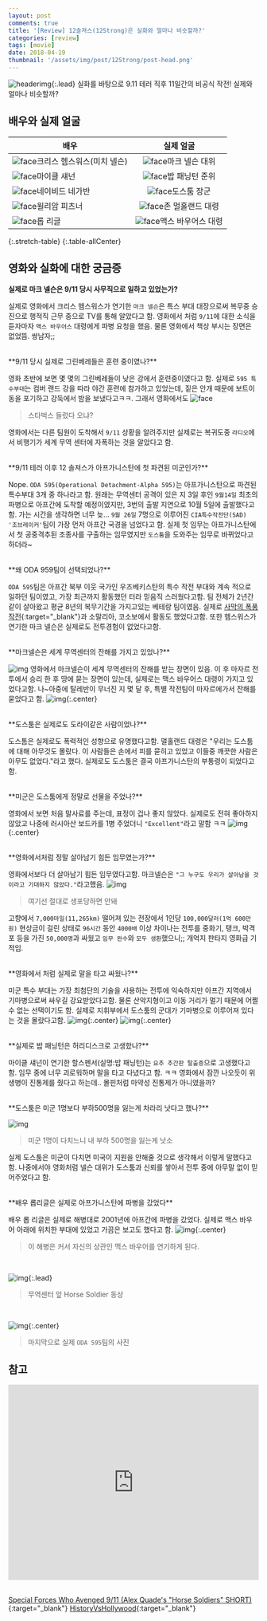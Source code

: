 ```yaml
---
layout: post
comments: true
title: '[Review] 12솔져스(12Strong)은 실화와 얼마나 비슷할까?'
categories: [review]
tags: [movie]
date: 2018-04-19
thumbnail: '/assets/img/post/12Strong/post-head.png'
---
```

![headerimg](/assets/img/post/12Strong/post-head.png){:.lead}
실화를 바탕으로 9.11 테러 직후 11일간의 비공식 작전! 실제와 얼마나 비슷할까?


## 배우와 실제 얼굴

|배우|실제 얼굴|
|---------------|:---------------:|
|![face](/assets/img/post/12Strong/01.jpg)크리스 헴스워스(미치 넬슨)|![face](/assets/img/post/12Strong/01-1.jpg)마크 넬슨 대위|
|![face](/assets/img/post/12Strong/02.jpg)마이클 섀넌|![face](/assets/img/post/12Strong/02-1.jpg)밥 패닝턴 준위|
|![face](/assets/img/post/12Strong/03.jpg)네이비드 네가반|![face](/assets/img/post/12Strong/03-1.jpg)도스툼 장군|
|![face](/assets/img/post/12Strong/04.jpg)윌리암 피츠너|![face](/assets/img/post/12Strong/04-1.jpg)존 멀홀랜드 대령|
|![face](/assets/img/post/12Strong/05.jpg)롭 리글|![face](/assets/img/post/12Strong/05-1.jpg)맥스 바우어스 대령|
{:.stretch-table}
{:.table-allCenter}



## 영화와 실화에 대한 궁금증
**실제로 마크 넬슨은 9/11 당시 사무직으로 일하고 있었는가?**

실제로 영화에서 크리스 헴스워스가 연기한 `마크 넬슨`은 특스 부대 대장으로써 복무중 승진으로 행적직 근무 중으로 TV를 통해 알았다고 함. 영화에서 처럼 `9/11`에 대한 소식을 듣자마자 `맥스 바우어스` 대령에게 파병 요청을 했음. 물론 영화에서 책상 부시는 장면은 없었뜸. 쌍남자;;

<br>
**9/11 당시 실제로 그린베레들은 훈련 중이였나?**

영화 초반에 보면 몇 몇의 그린베레들이 낮은 강에서 훈련중이였다고 함. 실제로 `595 특수부대`는 컴버 랜드 강을 따라 야간 훈련에 참가하고 있었는데, 짙은 안개 때문에 보트이동을 포기하고 강둑에서 밤을 보냈다고ㅋㅋ. 그래서 영화에서도 
![face](/assets/img/post/12Strong/001.png)
>스타벅스 들렀다 오냐?

영화에서는 다른 팀원이 도착해서 `9/11` 상황을 알려주지만 실제로는 복귀도중 `라디오`에서 비행기가 세계 무역 센터에 자폭하는 것을 알았다고 함.

<br>
**9/11 테러 이후 12 솔져스가 아프가니스탄에 첫 파견된 미군인가?**

Nope. `ODA 595(Operational Detachment-Alpha 595)`는 아프가니스탄으로 파견된 특수부대 3개 중 하나라고 함. 원래는 무역센터 공격이 있은 지 3일 후인 `9월14일` 최초의 파병으로 아프간에 도착할 예정이였지만, 3번의 출발 지연으로 10월 5일에 출발했다고함. 가는 시간을 생각하면 너무 늦...
`9월 26일` 7명으로 이루어진 `CIA특수작전단(SAD) '조브레이커'`팀이 가장 먼저 아프간 국경을 넘었다고 함.
실제 첫 임무는 아프가니스탄에서 첫 공중격추된 조종사를 구출하는 임무였지만 `도스툼`을 도와주는 임무로 바뀌었다고 하더라~

<br>
**왜 ODA 959팀이 선택되었나?**

`ODA 595`팀은 아프간 북부 이웃 국가인 우즈베키스탄의 특수 작전 부대와 계속 적으로 일하던 팀이였고, 가장 최근까지 활동했던 터라 믿음직 스러웠다고함. 팀 전체가 2년간 같이 살아왔고 평균 8년의 복무기간을 가지고있는 베테랑 팀이였음. 실제로 [사막의 폭풍작전](https://namu.wiki/w/%EA%B1%B8%ED%94%84%20%EC%A0%84%EC%9F%81?from=%EA%B1%B8%ED%94%84%EC%A0%84#s-3.3){:target="_blank"}과 소말리아, 코소보에서 활동도 했었다고함. 또한 헴스워스가 연기한 마크 넬슨은 실제로도 전투경험이 없었다고함.

<br>
**마크넬슨은 세계 무역센터의 잔해를 가지고 있었나?**

![img](/assets/img/post/12Strong/002.png)
영화에서 마크넬슨이 세계 무역센터의 잔해를 받는 장면이 있음. 이 후 마자르 전투에서 승리 한 후 땅에 묻는 장면이 있는데,
실제로는 맥스 바우어스 대령이 가지고 있었다고함. 나~아중에 탈레반이 무너진 지 몇 달 후, 특별 작전팀이 마자르에가서 잔해를 묻었다고 함.
![img](/assets/img/post/12Strong/003.png){:.center}

<br>
**도스툼은 실제로도 도라이같은 사람이었나?**

도스톰은 실제로도 폭력적인 성향으로 유명했다고함. 멀홀랜드 대령은 "우리는 도스툼에 대해 아무것도 몰랐다. 이 사람들은 손에서 피를 묻히고 있었고 이들중 깨끗한 사람은 아무도 없었다."라고 했다. 실제로도 도스툼은 결국 아프가니스탄의 부통령이 되었다고 함.

<br>
**미군은 도스툼에게 정말로 선물을 주었나?**

영화에서 보면 처음 말사료를 주는데, 표정이 겁나 좋지 않았다. 실제로도 전혀 좋아하지 않았고 나중에 러시아산 보드카를 1병 주었더니 `"Excellent"`라고 말함 ㅋㅋ
![img](/assets/img/post/12Strong/004.png){:.center}

<br>
**영화에서처럼 정말 살아남기 힘든 임무였는가?**

영화에서보다 더 살아남기 힘든 임무였다고함. 마크넬슨은 `"그 누구도 우리가 살아남을 것이라고 기대하지 않았다."`라고했음. 
![img](/assets/img/post/12Strong/005.png)
>여기선 절대로 생포당하면 안돼

고향에서 `7,000마일(11,265km)` 떨어져 있는 전장에서 1인당 `100,000달러(1억 600만원)` 현상금이 걸린 상태로 `96시간` 동안 `4000배` 이상 차이나는 전투를 중화기, 탱크, 박격포 등을 가진 `50,000명`과 싸웠고 `임무 완수`와 `모두 생환`했으니;; 개억지 판타지 영화급 기적임.

<br>
**영화에서 처럼 실제로 말을 타고 싸웠나?**

미군 특수 부대는 가장 최첨단의 기술을 사용하는 전투에 익숙하지만 아프간 지역에서 기마병으로써 싸우길 강요받았다고함. 물론 산악지형이고 이동 거리가 멀기 때문에 어쩔 수 없는 선택이기도 함. 실제로 지휘부에서 도스툼의 군대가 기마병으로 이루어져 있다는 것을 몰랐다고함.
![img](/assets/img/post/12Strong/006.png){:.center}
![img](/assets/img/post/12Strong/007.png){:.center}

<br>
**실제로 밥 패닝턴은 허리디스크로 고생핬나?**

마이클 섀넌이 연기한 할스펜서(실명:밥 패닝턴)는 `요추 추간판 탈출증`으로 고생했다고함. 임무 중에 너무 괴로워하며 말을 타고 다녔다고 함. ㅋㅋ 영화에서 잠깐 나오듯이 위생병이 진통제를 줬다고 하는데.. 몰핀처럼 마약성 진통제가 아니였을까?

<br>
**도스툼은 미군 1명보다 부하500명을 잃는게 차라리 낫다고 했나?**

![img](/assets/img/post/12Strong/008.png)
>미군 1명이 다치느니 내 부하 500명을 잃는게 낫소

실제 도스툼은 미군이 다치면 미국이 지원을 안해줄 것으로 생각해서 이렇게 말했다고함. 나중에서야 영화처럼 넬슨 대위가 도스툼과 신뢰를 쌓아서 전투 중에 아무말 없이 믿어주었다고 함.

<br>
**배우 롭리글은 실제로 아프가니스탄에 파병을 갔었다**

배우 롭 리글은 실제로 해병대로 2001년에 아프간에 파병을 갔었다. 실제로 맥스 바우어 아래에 위치한 부대에 있었고 가끔은 보고도 했다고 함.
![img](/assets/img/post/12Strong/009.png){:.center}
>이 해병은 커서 자신의 상관인 맥스 바우어를 연기하게 된다.
</br>

![img](/assets/img/post/12Strong/010.png){:.lead}
>무역센터 앞 Horse Soldier 동상
</br>

![img](/assets/img/post/12Strong/011.png){:.center}
>마지막으로 실제 `ODA 595`팀의 사진


## 참고
<div class="youtube">
<iframe width="100%" height="392" src="https://www.youtube.com/embed/Zxag9p-63RU?rel=0" frameborder="0" allow="autoplay; encrypted-media" allowfullscreen></iframe>
</div>

<br>

[Special Forces Who Avenged 9/11 (Alex Quade's "Horse Soldiers" SHORT)](https://youtu.be/nvTSsMKfL2c){:target="_blank"}
[HistoryVsHollywood](http://www.historyvshollywood.com/reelfaces/12-stron/){:target="_blank"}